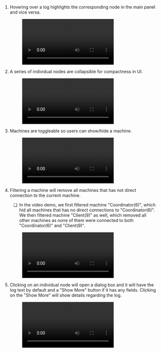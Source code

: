 <style>
	ul li {
		padding-left: 0.5em;
	}
	ul li::marker {
		content: attr(data-icon);
		font-size: 1em;
	}
</style>

1. Hovering over a log highlights the corresponding node in the main panel and vice versa.
	
	<figure class="video_container">
		<video controls="true" allowfullscreen="true">
			<source src="https://github.com/p-org/peasy-ide-vscode/assets/137958518/3c7a1246-a3d7-4b6c-893f-1a0492aa30f0" type="video/mp4"/>
		</video>
	</figure>

2. A series of individual nodes are collapsible for compactness in UI.

	<figure class="video_container">
		<video controls="true" allowfullscreen="true">
			<source src="https://github.com/p-org/peasy-ide-vscode/assets/137958518/236a2926-a177-4381-894f-92ce38d86ca8" type="video/mp4"/>
		</video>
	</figure>

3. Machines are toggleable so users can show/hide a machine.

	<figure class="video_container">
		<video controls="true" allowfullscreen="true">
			<source src="https://github.com/p-org/peasy-ide-vscode/assets/137958518/4d1c24aa-89d0-4713-9dbf-174ef9cd746d" type="video/mp4"/>
		</video>
	</figure>

4. Filtering a machine will remove all machines that has not direct connection to the current machine. 

	<ul>
		<li data-icon="❑">
			In the video demo, we first filtered machine "Coordinator(6)", which hid all machines that has no direct connections to "Coordinator(6)". We then filtered machine "Client(9)" as well, which removed all other machines as none of them were connected to both "Coordinator(6)" and "Client(9)".
		</li>
	</ul>

	<figure class="video_container">
		<video controls="true" allowfullscreen="true">
			<source src="https://github.com/p-org/peasy-ide-vscode/assets/137958518/cf74af1c-bc1c-4c01-b2ae-0a8a0166e28c" type="video/mp4"/>
		</video>
	</figure>

5. Clicking on an individual node will open a dialog box and it will have the log text by default and a "Show More" button if it has any fields. Clicking on the "Show More" will show details regarding the log.

	<figure class="video_container">
		<video controls="true" allowfullscreen="true">
			<source src="https://github.com/p-org/peasy-ide-vscode/assets/137958518/13bfcbfa-6b57-49b4-87fa-929800b6b7a3" type="video/mp4"/>
		</video>
	</figure>